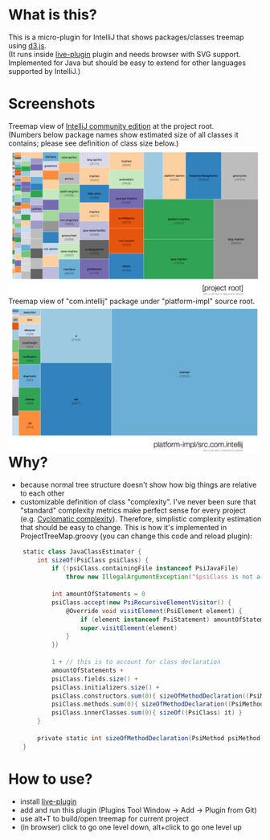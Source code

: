What is this?
=============

This is a micro-plugin for IntelliJ that shows packages/classes treemap using [d3.js](http://d3js.org/).
<br/>
(It runs inside [live-plugin](https://github.com/dkandalov/live-plugin) plugin and needs browser with SVG support.
Implemented for Java but should be easy to extend for other languages supported by IntelliJ.)


Screenshots
===========

Treemap view of [IntelliJ community edition](https://github.com/JetBrains/intellij-community) at the project root.
<br/>(Numbers below package names show estimated size of all classes it contains; please see definition of class size below.)
<img src="https://github.com/dkandalov/project-treemap/blob/master/screenshots/intellij-treemap.png?raw=true" alt="auto-revert screenshot" title="auto-revert screenshot" align="left" />

Treemap view of "com.intellij" package under "platform-impl" source root.
<img src="https://github.com/dkandalov/project-treemap/blob/master/screenshots/intellij-treemap2.png?raw=true" alt="auto-revert screenshot" title="auto-revert screenshot" align="left" />


Why?
====
 - because normal tree structure doesn't show how big things are relative to each other
 - customizable definition of class "complexity".
 I've never been sure that "standard" complexity metrics make perfect sense for every project
 (e.g. [Cyclomatic complexity](http://en.wikipedia.org/wiki/Cyclomatic_complexity)).
 Therefore, simplistic complexity estimation that should be easy to change.
This is how it's implemented in ProjectTreeMap.groovy (you can change this code and reload plugin):
```groovy
	static class JavaClassEstimator {
		int sizeOf(PsiClass psiClass) {
			if (!psiClass.containingFile instanceof PsiJavaFile)
				throw new IllegalArgumentException("$psiClass is not a Java class")

			int amountOfStatements = 0
			psiClass.accept(new PsiRecursiveElementVisitor() {
				@Override void visitElement(PsiElement element) {
					if (element instanceof PsiStatement) amountOfStatements++
					super.visitElement(element)
				}
			})

			1 + // this is to account for class declaration
			amountOfStatements +
			psiClass.fields.size() +
			psiClass.initializers.size() +
			psiClass.constructors.sum(0){ sizeOfMethodDeclaration((PsiMethod) it) } +
			psiClass.methods.sum(0){ sizeOfMethodDeclaration((PsiMethod) it) } +
			psiClass.innerClasses.sum(0){ sizeOf((PsiClass) it) }
		}

		private static int sizeOfMethodDeclaration(PsiMethod psiMethod) { 1 + psiMethod.parameterList.parametersCount }
	}
```


How to use?
===========
 - install [live-plugin](https://github.com/dkandalov/live-plugin)
 - add and run this plugin (Plugins Tool Window -> Add -> Plugin from Git)
 - use alt+T to build/open treemap for current project
 - (in browser) click to go one level down, alt+click to go one level up
